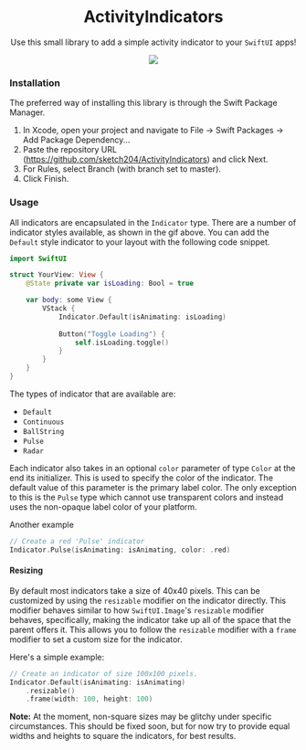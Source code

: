 <H1 align="center">ActivityIndicators</H1>

<p align="center">Use this small library to add a simple activity indicator to your <code>SwiftUI</code> apps!</p>
<p align="center">
    <img src="https://github.com/sketch204/ActivityIndicators/blob/master/demo.gif"/>
</p>

### Installation

The preferred way of installing this library is through the Swift Package Manager.

1. In Xcode, open your project and navigate to File → Swift Packages → Add Package Dependency...
2. Paste the repository URL (https://github.com/sketch204/ActivityIndicators) and click Next.
3. For Rules, select Branch (with branch set to master).
4. Click Finish.

### Usage

All indicators are encapsulated in the `Indicator` type. There are a number of indicator styles available, as shown in the gif above. You can add the `Default` style indicator to your layout with the following code snippet.
``` Swift
import SwiftUI

struct YourView: View {
    @State private var isLoading: Bool = true

    var body: some View {
        VStack {
            Indicator.Default(isAnimating: isLoading)
            
            Button("Toggle Loading") {
                self.isLoading.toggle()
            }
        }
    }
}
```

The types of indicator that are available are:
- `Default`
- `Continuous`
- `BallString`
- `Pulse`
- `Radar`

Each indicator also takes in an optional `color` parameter of type `Color` at the end its initializer. This is used to specify the color of the indicator. The default value of this parameter is the primary label color. The only exception to this is the `Pulse` type which cannot use transparent colors and instead uses the non-opaque label color of your platform. 

Another example
``` Swift
// Create a red 'Pulse' indicator
Indicator.Pulse(isAnimating: isAnimating, color: .red)
```
#### Resizing

By default most indicators take a size of 40x40 pixels. This can be customized by using the `resizable` modifier on the indicator directly. This modifier behaves similar to how `SwiftUI.Image`'s `resizable` modifier behaves, specifically, making the indicator take up all of the space that the parent offers it. This allows you to follow the `resizable` modifier with a `frame` modifier to set a custom size for the indicator. 

Here's a simple example:
``` Swift
// Create an indicator of size 100x100 pixels.
Indicator.Default(isAnimating: isAnimating)
    .resizable()
    .frame(width: 100, height: 100)
```

**Note:** At the moment, non-square sizes may be glitchy under specific circumstances. This should be fixed soon, but for now try to provide equal widths and heights to square the indicators, for best results.

